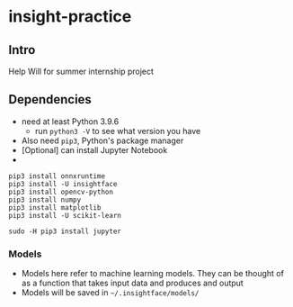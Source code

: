 # insight-practice

## Intro
Help Will for summer internship project



## Dependencies
* need at least Python 3.9.6
    * run ```python3 -V``` to see what version you have
* Also need `pip3`, Python's package manager
* [Optional] can install Jupyter Notebook
* 

```
pip3 install onnxruntime
pip3 install -U insightface
pip3 install opencv-python
pip3 install numpy
pip3 install matplotlib
pip3 install -U scikit-learn

sudo -H pip3 install jupyter

```

### Models
* Models here refer to machine learning models. They can be thought of as a function that takes input data and produces and output
* Models will be saved in ```~/.insightface/models/```

